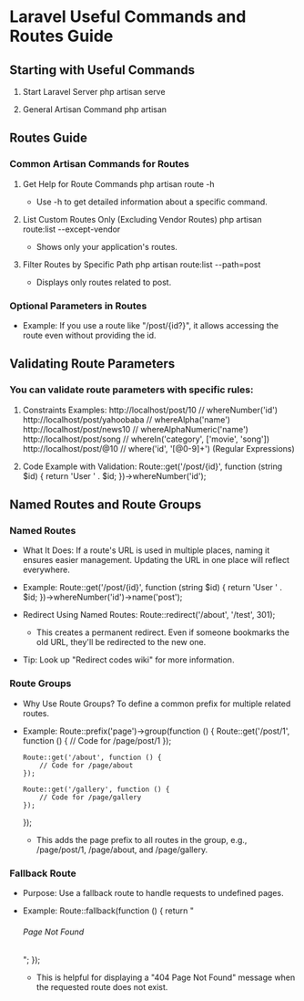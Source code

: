 
# Laravel Useful Commands and Routes Guide

## Starting with Useful Commands
1. Start Laravel Server
   php artisan serve

2. General Artisan Command
   php artisan


## Routes Guide

### Common Artisan Commands for Routes
1. Get Help for Route Commands
   php artisan route -h
   - Use -h to get detailed information about a specific command.

2. List Custom Routes Only (Excluding Vendor Routes)
   php artisan route:list --except-vendor
   - Shows only your application's routes.

3. Filter Routes by Specific Path
   php artisan route:list --path=post
   - Displays only routes related to post.


### Optional Parameters in Routes
- Example:
  If you use a route like "/post/{id?}", it allows accessing the route even without providing the id.


## Validating Route Parameters
### You can validate route parameters with specific rules:
1. Constraints Examples:
   http://localhost/post/10         // whereNumber('id')
   http://localhost/post/yahoobaba  // whereAlpha('name')
   http://localhost/post/news10     // whereAlphaNumeric('name')
   http://localhost/post/song       // whereIn('category', ['movie', 'song'])
   http://localhost/post/@10        // where('id', '[@0-9]+') (Regular Expressions)

2. Code Example with Validation:
   Route::get('/post/{id}', function (string $id) {
       return 'User ' . $id;
   })->whereNumber('id');


## Named Routes and Route Groups

### Named Routes
- What It Does:
  If a route's URL is used in multiple places, naming it ensures easier management. Updating the URL in one place will reflect everywhere.

- Example:
  Route::get('/post/{id}', function (string $id) {
      return 'User ' . $id;
  })->whereNumber('id')->name('post');

- Redirect Using Named Routes:
  Route::redirect('/about', '/test', 301);
  - This creates a permanent redirect. Even if someone bookmarks the old URL, they'll be redirected to the new one.

- Tip: Look up "Redirect codes wiki" for more information.


### Route Groups
- Why Use Route Groups?
  To define a common prefix for multiple related routes.

- Example:
  Route::prefix('page')->group(function () {
      Route::get('/post/1', function () {
          // Code for /page/post/1
      });

      Route::get('/about', function () {
          // Code for /page/about
      });

      Route::get('/gallery', function () {
          // Code for /page/gallery
      });
  });
  - This adds the page prefix to all routes in the group, e.g., /page/post/1, /page/about, and /page/gallery.


### Fallback Route
- Purpose:
  Use a fallback route to handle requests to undefined pages.

- Example:
  Route::fallback(function () {
      return "<h6>Page Not Found</h6>";
  });
  - This is helpful for displaying a "404 Page Not Found" message when the requested route does not exist.

